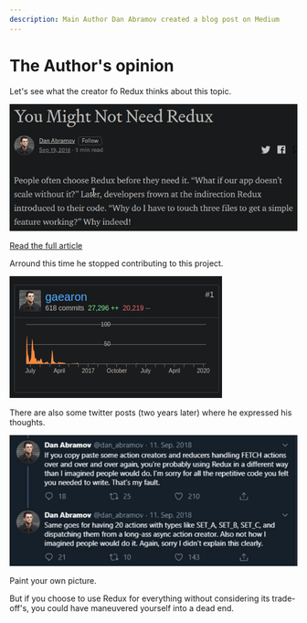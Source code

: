 ```yaml
---
description: Main Author Dan Abramov created a blog post on Medium
---
```


# The Author's opinion

Let's see what the creator fo Redux thinks about this topic.

![](.gitbook/assets/image%20%283%29.png)

[Read the full article](https://medium.com/@dan_abramov/you-might-not-need-redux-be46360cf367)

Arround this time he stopped contributing to this project.

![](.gitbook/assets/image%20%282%29.png)

There are also some twitter posts \(two years later\) where he expressed his thoughts.

![](.gitbook/assets/image%20%285%29.png)

Paint your own picture.

But if you choose to use Redux for everything without considering its trade-off's, you could have maneuvered yourself into a dead end.

